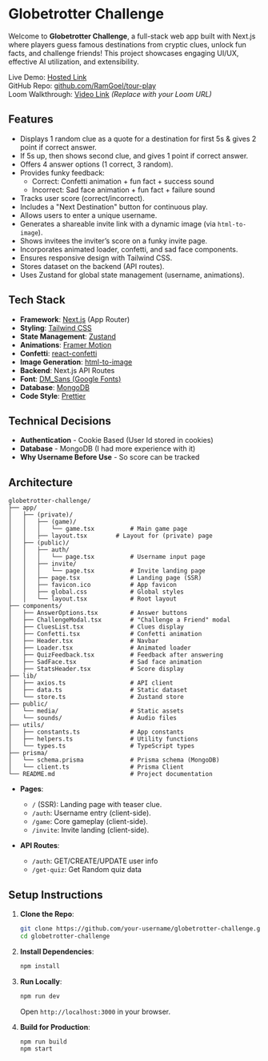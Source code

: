 # Globetrotter Challenge

Welcome to **Globetrotter Challenge**, a full-stack web app built with Next.js where players guess famous destinations from cryptic clues, unlock fun facts, and challenge friends! This project showcases engaging UI/UX, effective AI utilization, and extensibility.

Live Demo: [Hosted Link](https://tour-play.vercel.app/) <br/>
GitHub Repo: [github.com/RamGoel/tour-play](https://github.com/RamGoel/tour-play) <br/>
Loom Walkthrough: [Video Link](#) _(Replace with your Loom URL)_

## Features

- Displays 1 random clue as a quote for a destination for first 5s & gives 2 point if correct answer.
- If 5s up, then shows second clue, and gives 1 point if correct answer.
- Offers 4 answer options (1 correct, 3 random).
- Provides funky feedback:
  - Correct: Confetti animation + fun fact + success sound
  - Incorrect: Sad face animation + fun fact + failure sound
- Tracks user score (correct/incorrect).
- Includes a "Next Destination" button for continuous play.
- Allows users to enter a unique username.
- Generates a shareable invite link with a dynamic image (via `html-to-image`).
- Shows invitees the inviter’s score on a funky invite page.
- Incorporates animated loader, confetti, and sad face components.
- Ensures responsive design with Tailwind CSS.
- Stores dataset on the backend (API routes).
- Uses Zustand for global state management (username, animations).

## Tech Stack

- **Framework**: [Next.js](https://nextjs.org/) (App Router)
- **Styling**: [Tailwind CSS](https://tailwindcss.com/)
- **State Management**: [Zustand](https://zustand-demo.pmnd.rs/)
- **Animations**: [Framer Motion](https://www.framer.com/motion/)
- **Confetti**: [react-confetti](https://www.npmjs.com/package/react-confetti)
- **Image Generation**: [html-to-image](https://www.npmjs.com/package/html-to-image)
- **Backend**: Next.js API Routes
- **Font**: [DM_Sans (Google Fonts)](https://fonts.google.com/specimen/DM_Sans)
- **Database**: [MongoDB](https://www.mongodb.com/)
- **Code Style**: [Prettier](https://prettier.io/)

## Technical Decisions

- **Authentication** - Cookie Based (User Id stored in cookies)
- **Database** - MongoDB (I had more experience with it)
- **Why Username Before Use** - So score can be tracked

## Architecture

```
globetrotter-challenge/
├── app/
│   ├── (private)/
│   │   ├── (game)/
│   │   │   └── game.tsx          # Main game page
│   │   ├── layout.tsx        # Layout for (private) page
│   ├── (public)/
│   │   ├── auth/
│   │   │   └── page.tsx          # Username input page
│   │   ├── invite/
│   │   │   └── page.tsx          # Invite landing page
│   │   ├── page.tsx              # Landing page (SSR)
│   │   ├── favicon.ico           # App favicon
│   │   ├── global.css            # Global styles
│   │   └── layout.tsx            # Root layout
├── components/
│   ├── AnswerOptions.tsx         # Answer buttons
│   ├── ChallengeModal.tsx        # "Challenge a Friend" modal
│   ├── CluesList.tsx             # Clues display
│   ├── Confetti.tsx              # Confetti animation
│   ├── Header.tsx                # Navbar
│   ├── Loader.tsx                # Animated loader
│   ├── QuizFeedback.tsx          # Feedback after answering
│   ├── SadFace.tsx               # Sad face animation
│   ├── StatsHeader.tsx           # Score display
├── lib/
│   ├── axios.ts                  # API client
│   ├── data.ts                   # Static dataset
│   └── store.ts                  # Zustand store
├── public/
│   └── media/                    # Static assets
│   └── sounds/                   # Audio files
├── utils/
│   ├── constants.ts              # App constants
│   ├── helpers.ts                # Utility functions
│   └── types.ts                  # TypeScript types
├── prisma/
│   └── schema.prisma             # Prisma schema (MongoDB)
│   └── client.ts                 # Prisma Client
└── README.md                     # Project documentation
```

- **Pages**:

  - `/` (SSR): Landing page with teaser clue.
  - `/auth`: Username entry (client-side).
  - `/game`: Core gameplay (client-side).
  - `/invite`: Invite landing (client-side).

- **API Routes**:
  - `/auth`: GET/CREATE/UPDATE user info
  - `/get-quiz`: Get Random quiz data

## Setup Instructions

1. **Clone the Repo**:

   ```bash
   git clone https://github.com/your-username/globetrotter-challenge.git
   cd globetrotter-challenge
   ```

2. **Install Dependencies**:

   ```bash
   npm install
   ```

3. **Run Locally**:

   ```bash
   npm run dev
   ```

   Open `http://localhost:3000` in your browser.

4. **Build for Production**:
   ```bash
   npm run build
   npm start
   ```
